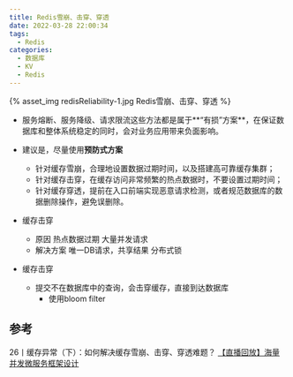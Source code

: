 ```yaml
---
title: Redis雪崩、击穿、穿透
date: 2022-03-28 22:00:34
tags:
  - Redis
categories: 
  - 数据库
  - KV  
  - Redis
---
```


<p></p>
<!-- more -->

{% asset_img   redisReliability-1.jpg   Redis雪崩、击穿、穿透 %}




+ 服务熔断、服务降级、请求限流这些方法都是属于**“有损”方案**，在保证数据库和整体系统稳定的同时，会对业务应用带来负面影响。


+ 建议是，尽量使用**预防式方案**
   - 针对缓存雪崩，合理地设置数据过期时间，以及搭建高可靠缓存集群；
   - 针对缓存击穿，在缓存访问非常频繁的热点数据时，不要设置过期时间；
   - 针对缓存穿透，提前在入口前端实现恶意请求检测，或者规范数据库的数据删除操作，避免误删除。


+ 缓存击穿
  - 原因
    热点数据过期
    大量并发请求
  - 解决方案
    唯一DB请求，共享结果
    分布式锁

+ 缓存击穿
	- 提交不在数据库中的查询，会击穿缓存，直接到达数据库
		- 使用bloom filter


## 参考
26丨缓存异常（下）：如何解决缓存雪崩、击穿、穿透难题？
[【直播回放】海量并发微服务框架设计](https://www.bilibili.com/video/BV1Gb4y187un?zw&vd_source=f6e8c1128f9f264c5ab8d9411a644036)